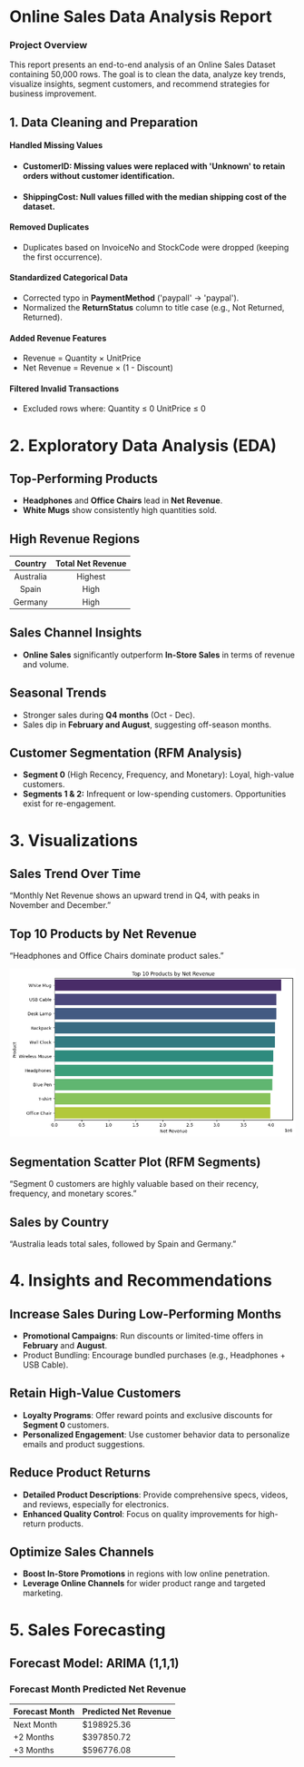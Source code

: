 # Online Sales Data Analysis Report
### Project Overview
This report presents an end-to-end analysis of an Online Sales Dataset containing 50,000 rows. The goal is to clean the data, analyze key trends, visualize insights, segment customers, and recommend strategies for business improvement.
## 1. Data Cleaning and Preparation
#### Handled Missing Values
- #### CustomerID: Missing values were replaced with 'Unknown' to retain orders without customer identification.
 - #### ShippingCost: Null values filled with the median shipping cost of the dataset. 
 #### Removed Duplicates
 - Duplicates based on InvoiceNo and StockCode were dropped (keeping the first occurrence). 
 #### Standardized Categorical Data 
 - Corrected typo in **PaymentMethod** ('paypall' → 'paypal').
 - Normalized the **ReturnStatus** column to title case (e.g., Not Returned, Returned).
 #### Added Revenue Features
- Revenue = Quantity × UnitPrice
- Net Revenue = Revenue × (1 - Discount)
#### Filtered Invalid Transactions
- Excluded rows where:
Quantity ≤ 0
UnitPrice ≤ 0
# 2. Exploratory Data Analysis (EDA)
## Top-Performing Products
- **Headphones** and **Office Chairs** lead in **Net Revenue**.
- **White Mugs** show consistently high quantities sold.
## High Revenue Regions
| **Country** | **Total Net Revenue** |
|:-----------:|:---------------------:|
| Australia   | Highest               |
| Spain       | High                  |
| Germany     | High                  |                           
## Sales Channel Insights
- **Online Sales** significantly outperform **In-Store Sales** in terms of revenue and volume.
## Seasonal Trends
- Stronger sales during **Q4 months** (Oct - Dec).
- Sales dip in **February and August**, suggesting off-season months.
## Customer Segmentation (RFM Analysis)
- **Segment 0** (High Recency, Frequency, and Monetary): Loyal, high-value customers.
- **Segments 1 & 2:** Infrequent or low-spending customers. Opportunities exist for re-engagement.
# 3. Visualizations
## Sales Trend Over Time
“Monthly Net Revenue shows an upward trend in Q4, with peaks in November and December.”
## Top 10 Products by Net Revenue
“Headphones and Office Chairs dominate product sales.”

![screenshot](images/Top%2010%20product%20by%20net%20revenue.png)
## Segmentation Scatter Plot (RFM Segments)
“Segment 0 customers are highly valuable based on their recency, frequency, and monetary scores.”
## Sales by Country
“Australia leads total sales, followed by Spain and Germany.”
# 4. Insights and Recommendations
## Increase Sales During Low-Performing Months
- **Promotional Campaigns**: Run discounts or limited-time offers in **February** and **August**.
- Product Bundling: Encourage bundled purchases (e.g., Headphones + USB Cable).
## Retain High-Value Customers
- **Loyalty Programs**: Offer reward points and exclusive discounts for **Segment 0** customers.
- **Personalized Engagement**: Use customer behavior data to personalize emails and product suggestions.
## Reduce Product Returns
- **Detailed Product Descriptions**: Provide comprehensive specs, videos, and reviews, especially for electronics.
- **Enhanced Quality Control**: Focus on quality improvements for high-return products.
## Optimize Sales Channels
- **Boost In-Store Promotions** in regions with low online penetration.
- **Leverage Online Channels** for wider product range and targeted marketing.
# 5. Sales Forecasting
## Forecast Model: ARIMA (1,1,1)
### Forecast Month	Predicted Net Revenue
| Forecast Month | Predicted Net Revenue 
|----------------|------------------------|
| Next Month     | $198925.36              |
| +2 Months      | $397850.72               | 
| +3 Months      | $596776.08               |